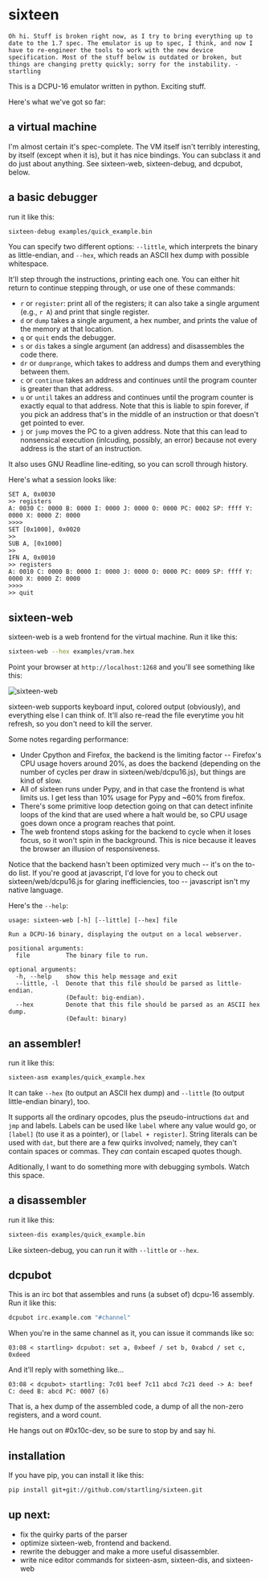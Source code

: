 # sixteen

    Oh hi. Stuff is broken right now, as I try to bring everything up to date to the 1.7 spec. The emulator is up to spec, I think, and now I have to re-engineer the tools to work with the new device specification. Most of the stuff below is outdated or broken, but things are changing pretty quickly; sorry for the instability. - startling

This is a DCPU-16 emulator written in python. Exciting stuff.

Here's what we've got so far:

## a virtual machine 

I'm almost certain it's spec-complete. The VM itself isn't terribly interesting, by itself (except when it is), but it has nice bindings. You can subclass it and do just about anything. See sixteen-web, sixteen-debug, and dcpubot, below.

## a basic debugger

run it like this:

````sh
sixteen-debug examples/quick_example.bin
````

You can specify two different options: `--little`, which interprets the binary as little-endian, and `--hex`, which reads an ASCII hex dump with possible whitespace.

It'll step through the instructions, printing each one. You can either hit return to continue stepping through, or use one of these commands:

* `r` or `register`: print all of the registers; it can also take a single argument (e.g., `r A`) and print that single register.
* `d` or `dump` takes a single argument, a hex number, and prints the value of the memory at that location.
* `q` or `quit` ends the debugger.
* `s` or `dis` takes a single argument (an address) and disassembles the code there.
* `dr` or `dumprange`, which takes to address and dumps them and everything between them.
* `c` or `continue` takes an address and continues until the program counter is greater than that address.
* `u` or `until` takes an address and continues until the program counter is exactly equal to that address. Note that this is liable to spin forever, if you pick an address that's in the middle of an instruction or that doesn't get pointed to ever.
* `j` or `jump` moves the PC to a given address. Note that this can lead to nonsensical execution (inlcuding, possibly, an error) because not every address is the start of an instruction.

It also uses GNU Readline line-editing, so you can scroll through history.

Here's what a session looks like:

````
SET A, 0x0030
>> registers
A: 0030 C: 0000 B: 0000 I: 0000 J: 0000 O: 0000 PC: 0002 SP: ffff Y: 0000 X: 0000 Z: 0000
>>>> 
SET [0x1000], 0x0020
>> 
SUB A, [0x1000]
>> 
IFN A, 0x0010
>> registers
A: 0010 C: 0000 B: 0000 I: 0000 J: 0000 O: 0000 PC: 0009 SP: ffff Y: 0000 X: 0000 Z: 0000
>>>> 
>> quit
````

## sixteen-web

sixteen-web is a web frontend for the virtual machine. Run it like this:

````sh
sixteen-web --hex examples/vram.hex
````

Point your browser at `http://localhost:1268` and you'll see something like this:

![sixteen-web](https://github.com/startling/sixteen/blob/master/sixteen.png?raw=true)

sixteen-web supports keyboard input, colored output (obviously), and everything else I can think of. It'll also re-read the file everytime you hit refresh, so you don't need to kill the server. 

Some notes regarding performance:

* Under Cpython and Firefox, the backend is the limiting factor -- Firefox's CPU usage hovers around 20%, as does the backend (depending on the number of cycles per draw in sixteen/web/dcpu16.js), but things are kind of slow.
* All of sixteen runs under Pypy, and in that case the frontend is what limits us. I get less than 10% usage for Pypy and ~60% from firefox.
* There's some primitive loop detection going on that can detect infinite loops of the kind that are used where a halt would be, so CPU usage goes down once a program reaches that point.
* The web frontend stops asking for the backend to cycle when it loses focus, so it won't spin in the background. This is nice because it leaves the browser an illusion of responsiveness.

Notice that the backend hasn't been optimized very much -- it's on the to-do list. If you're good at javascript, I'd love for you to check out sixteen/web/dcpu16.js for glaring inefficiencies, too -- javascript isn't my native language.

Here's the `--help`:

````
usage: sixteen-web [-h] [--little] [--hex] file

Run a DCPU-16 binary, displaying the output on a local webserver.

positional arguments:
  file          The binary file to run.

optional arguments:
  -h, --help    show this help message and exit
  --little, -l  Denote that this file should be parsed as little-endian.
                (Default: big-endian).
  --hex         Denote that this file should be parsed as an ASCII hex dump.
                (Default: binary)
````

## an assembler!

run it like this:

````sh
sixteen-asm examples/quick_example.hex
````

It can take `--hex` (to output an ASCII hex dump) and `--little` (to output little-endian binary), too.

It supports all the ordinary opcodes, plus the pseudo-intructions `dat` and `jmp` and labels. Labels can be used like `label` where any value would go, or `[label]` (to use it as a pointer), or `[label + register]`. String literals can be used with `dat`, but there are a few quirks involved; namely, they can't contain spaces or commas. They *can* contain escaped quotes though.

Aditionally, I want to do something more with debugging symbols. Watch this space.

## a disassembler

run it like this:

````sh
sixteen-dis examples/quick_example.bin
````

Like sixteen-debug, you can run it with `--little` or `--hex`.


## dcpubot

This is an irc bot that assembles and runs (a subset of) dcpu-16 assembly. Run it like this:

````sh
dcpubot irc.example.com "#channel"
````

When you're in the same channel as it, you can issue it commands like so:

````
03:08 < startling> dcpubot: set a, 0xbeef / set b, 0xabcd / set c, 0xdeed
````

And it'll reply with something like...

````
03:08 < dcpubot> startling: 7c01 beef 7c11 abcd 7c21 deed -> A: beef C: deed B: abcd PC: 0007 (6)
````

That is, a hex dump of the assembled code, a dump of all the non-zero registers, and a word count.

He hangs out on #0x10c-dev, so be sure to stop by and say hi.


## installation

If you have pip, you can install it like this:

````sh
pip install git+git://github.com/startling/sixteen.git
````

## up next:

* fix the quirky parts of the parser
* optimize sixteen-web, frontend and backend.
* rewrite the debugger and make a more useful disassembler.
* write nice editor commands for sixteen-asm, sixteen-dis, and sixteen-web
